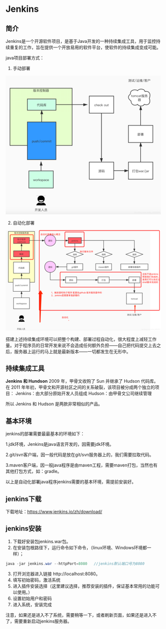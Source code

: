 # Jenkins

## 简介

Jenkins是一个开源软件项目，是基于Java开发的一种持续集成工具，用于监控持续重复的工作，旨在提供一个开放易用的软件平台，使软件的持续集成变成可能。

java项目部署方式：

1. 手动部署

![20200816221636835](jenkins.assets/20200816221636835.png)

2. 自动化部署

![2020081622164732](jenkins.assets/2020081622164732.png)

搭建上述持续集成环境可以把整个构建、部署过程自动化，很大程度上减轻工作量。对于程序员的日常开发来说不会造成任何额外负担——自己把代码提交上去之后，服务器上运行的马上就是最新版本——一切都发生在无形中。

## 持续集成工具

**Jenkins 和 Hundson**
2009 年，甲骨文收购了 Sun 并继承了 Hudson 代码库。在 2011 年年初，甲骨文和开源社区之间的关系破裂，该项目被分成两个独立的项目：
Jenkins：由大部分原始开发人员组成
Hudson：由甲骨文公司继续管理

所以 Jenkins 和 Hudson 是两款非常相似的产品。

## 基本环境

jenkins的部署需要最最基本的环境如下：

1.jdk环境，Jenkins是java语言开发的，因需要jdk环境。

2.git/svn客户端，因一般代码是放在git/svn服务器上的，我们需要拉取代码。

3.maven客户端，因一般java程序是由maven工程，需要maven打包，当然也有其他打包方式，如：gradle。



以上是自动化部署java程序jenkins需要的基本环境，需提前安装好。

## jenkins下载

下载地址：https://www.jenkins.io/zh/download/

## jenkins安装

1. 下载好安装包jenkins.war包。
2. 在安装包根路径下，运行命令如下命令，（linux环境、Windows环境都一样）；

```java
java -jar jenkins.war --httpPort=8080	//jenkins默认端口号为8080
```

3. 打开浏览器进入链接 http://localhost:8080。
4. 填写初始密码，激活系统
5. 进入插件安装选择（这里建议选择，推荐安装的插件，保证基本常用的功能可以使用。）
6. 设置初始用户和密码
7. 进入系统，安装完成



注意，如果还是进入不了系统，需要稍等一下，或者刷新页面，如果还是进入不了，需要重新启动jenkins服务器。
